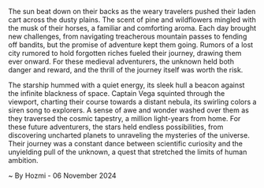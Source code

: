 
The sun beat down on their backs as the weary travelers pushed their laden cart across the dusty plains.  The scent of pine and wildflowers mingled with the musk of their horses, a familiar and comforting aroma. Each day brought new challenges, from navigating treacherous mountain passes to fending off bandits, but the promise of adventure kept them going.  Rumors of a lost city rumored to hold forgotten riches fueled their journey, drawing them ever onward.  For these medieval adventurers, the unknown held both danger and reward, and the thrill of the journey itself was worth the risk.

The starship hummed with a quiet energy, its sleek hull a beacon against the infinite blackness of space.  Captain Vega squinted through the viewport, charting their course towards a distant nebula, its swirling colors a siren song to explorers.  A sense of awe and wonder washed over them as they traversed the cosmic tapestry, a million light-years from home.  For these future adventurers, the stars held endless possibilities, from discovering uncharted planets to unraveling the mysteries of the universe.  Their journey was a constant dance between scientific curiosity and the unyielding pull of the unknown, a quest that stretched the limits of human ambition. 

~ By Hozmi - 06 November 2024
